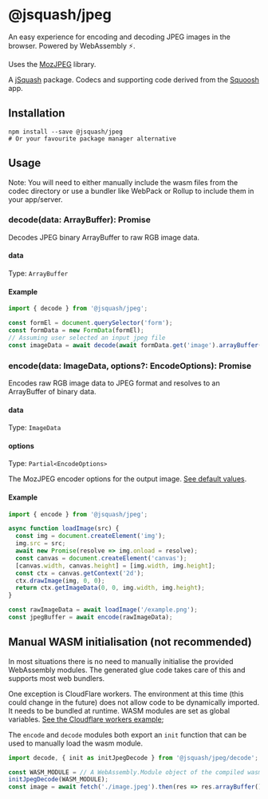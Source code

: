 # @jsquash/jpeg

An easy experience for encoding and decoding JPEG images in the browser. Powered by WebAssembly ⚡️.

Uses the [MozJPEG](https://github.com/mozilla/mozjpeg) library.

A [jSquash](https://github.com/jamsinclair/jSquash) package. Codecs and supporting code derived from the [Squoosh](https://github.com/GoogleChromeLabs/squoosh) app.

## Installation

```shell
npm install --save @jsquash/jpeg
# Or your favourite package manager alternative
```

## Usage

Note: You will need to either manually include the wasm files from the codec directory or use a bundler like WebPack or Rollup to include them in your app/server.

### decode(data: ArrayBuffer): Promise<ImageData>

Decodes JPEG binary ArrayBuffer to raw RGB image data.

#### data
Type: `ArrayBuffer`

#### Example
```js
import { decode } from '@jsquash/jpeg';

const formEl = document.querySelector('form');
const formData = new FormData(formEl);
// Assuming user selected an input jpeg file
const imageData = await decode(await formData.get('image').arrayBuffer());
```

### encode(data: ImageData, options?: EncodeOptions): Promise<ArrayBuffer>

Encodes raw RGB image data to JPEG format and resolves to an ArrayBuffer of binary data.

#### data
Type: `ImageData`

#### options
Type: `Partial<EncodeOptions>`

The MozJPEG encoder options for the output image. [See default values](./meta.ts).

#### Example
```js
import { encode } from '@jsquash/jpeg';

async function loadImage(src) {
  const img = document.createElement('img');
  img.src = src;
  await new Promise(resolve => img.onload = resolve);
  const canvas = document.createElement('canvas');
  [canvas.width, canvas.height] = [img.width, img.height];
  const ctx = canvas.getContext('2d');
  ctx.drawImage(img, 0, 0);
  return ctx.getImageData(0, 0, img.width, img.height);
}

const rawImageData = await loadImage('/example.png');
const jpegBuffer = await encode(rawImageData);
```

## Manual WASM initialisation (not recommended)

In most situations there is no need to manually initialise the provided WebAssembly modules.
The generated glue code takes care of this and supports most web bundlers.

One exception is CloudFlare workers. The environment at this time (this could change in the future) does not allow code to be dynamically imported. It needs to be bundled at runtime. WASM modules are set as global variables. [See the Cloudflare workers example](examples/cloudflare-worker);

The `encode` and `decode` modules both export an `init` function that can be used to manually load the wasm module.

```js
import decode, { init as initJpegDecode } from '@jsquash/jpeg/decode';

const WASM_MODULE = // A WebAssembly.Module object of the compiled wasm binary
initJpegDecode(WASM_MODULE);
const image = await fetch('./image.jpeg').then(res => res.arrayBuffer()).then(decode);
```
